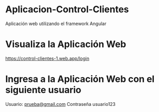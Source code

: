 # Aplicacion-Control-Clientes
Aplicación web utilizando el framework Angular

# Visualiza la Aplicación Web

https://control-clientes-1.web.app/login

# Ingresa a la Aplicación Web con el siguiente usuario

Usuario: prueba@gmail.com
Contraseña usuario123